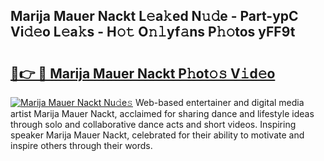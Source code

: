 ## Marija Mauer Nackt L𝚎a𝚔ed N𝚞𝚍e - Part-ypC Vi𝚍𝚎o L𝚎a𝚔s - H𝚘𝚝 O𝚗𝚕yf𝚊ns P𝚑𝚘tos yFF9t

# <h2><a href="http://kfdere.oniu.top/?m=Marija+Mauer+Nackt">🔗👉 🔴 Marija Mauer Nackt P𝚑ot𝚘𝚜 V𝚒d𝚎o</a></h2>

[![Marija Mauer Nackt Nu𝚍e𝚜](https://i.imgur.com/0qMVB7G.gif)](http://kfdere.oniu.top/?m=Marija+Mauer+Nackt)
Web-based entertainer and digital media artist Marija Mauer Nackt, acclaimed for sharing dance and lifestyle ideas through solo and collaborative dance acts and short videos. Inspiring speaker Marija Mauer Nackt, celebrated for their ability to motivate and inspire others through their words.  
